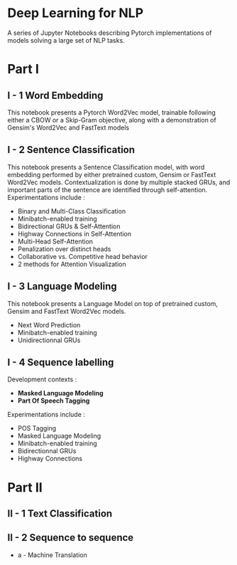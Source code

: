 # Deep Learning for NLP
A series of Jupyter Notebooks describing Pytorch implementations of models solving a large set of NLP tasks.



# Part I 

## I - 1 Word Embedding 

This notebook presents a Pytorch Word2Vec model, trainable following either a CBOW or a Skip-Gram objective, along with a demonstration of Gensim's Word2Vec and FastText models

## I - 2 Sentence Classification

This notebook presents a Sentence Classification model, with word embedding performed by either pretrained custom, Gensim or FastText Word2Vec models. Contextualization is done by multiple stacked GRUs, and important parts of the sentence are identified through self-attention. Experimentations include :
 
 - Binary and Multi-Class Classification
 - Minibatch-enabled training
 - Bidirectional GRUs & Self-Attention
 - Highway Connections in Self-Attention
 - Multi-Head Self-Attention
 - Penalization over distinct heads
 - Collaborative vs. Competitive head behavior
 - 2 methods for Attention Visualization


## I - 3 Language Modeling

This notebook presents a Language Model on top of pretrained custom, Gensim and FastText Word2Vec models.

 - Next Word Prediction
 - Minibatch-enabled training
 - Unidirectionnal GRUs

## I - 4 Sequence labelling

Development contexts :

- **Masked Language Modeling**
- **Part Of Speech Tagging**

Experimentations include :
   
 - POS Tagging
 - Masked Language Modeling
 - Minibatch-enabled training
 - Bidirectionnal GRUs
 - Highway Connections
 
 
 # Part II 

## II - 1 Text Classification

## II - 2 Sequence to sequence



- a - Machine Translation
